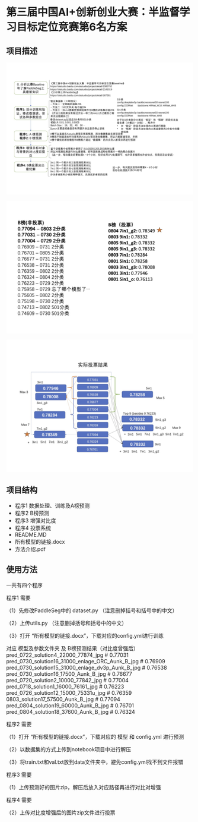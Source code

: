 # 第三届中国AI+创新创业大赛：半监督学习目标定位竞赛第6名方案


## 项目描述

![image](https://github.com/yongxinliao-hqu/PaddleSeg/blob/main/ReadmeImages/方法介绍.jpg)


![image](https://github.com/yongxinliao-hqu/PaddleSeg/blob/main/ReadmeImages/方法介绍2.jpg)


![image](https://github.com/yongxinliao-hqu/PaddleSeg/blob/main/ReadmeImages/方法介绍3.jpg)

## 项目结构
- 程序1 数据处理、训练及A榜预测
- 程序2 B榜预测 
- 程序3 增强对比度 
- 程序4 投票系统
- README.MD
- 所有模型的链接.docx
- 方法介绍.pdf


## 使用方法
一共有四个程序

程序1 需要

（1）先修改PaddleSeg中的 dataset.py （注意删掉括号和括号中的中文）

（2）上传utils.py （注意删掉括号和括号中的中文）

（3）打开 “所有模型的链接.docx”，下载对应的config.yml进行训练

对应 模型及参数文件夹 及 B榜预测结果（对比度曾强后）
pred_0722_solution4_22000_77874_jpg # 0.77031
pred_0730_solution16_31000_enlage_ORC_Aunk_B_jpg # 0.76909
pred_0730_solution15_31000_enlage_dv3p_Aunk_B_jpg # 0.76538
pred_0730_solution16_17500_Aunk_B_jpg # 0.76677
pred_0720_solution2_10000_77842_jpg # 0.77004
pred_0718_solution1_16000_76161_jpg # 0.76223
pred_0726_solution12_15000_75331u_jpg # 0.76359
0803_solution17_57500_Aunk_B_jpg # 0.77094
pred_0804_solution19_60000_Aunk_B_jpg # 0.76701
pred_0804_solution18_37600_Aunk_B_jpg # 0.76324

程序2 需要

（1）打开 “所有模型的链接.docx”，下载对应的 模型 和 config.yml 进行预测

（2）以数据集的方式上传到notebook项目中进行解压

（3）将train.txt和val.txt放到data文件夹中，避免config.yml找不到文件报错

程序3 需要

（1）上传预测好的图片zip，解压后放入对应路径再进行对比对增强

程序4 需要

（2）上传对比度增强后的图片zip文件进行投票
